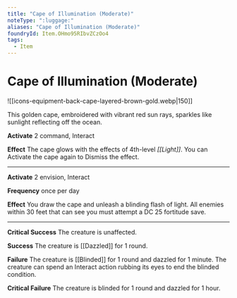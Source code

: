 ```yaml
---
title: "Cape of Illumination (Moderate)"
noteType: ":luggage:"
aliases: "Cape of Illumination (Moderate)"
foundryId: Item.OHmo95RIbvZCzOo4
tags:
  - Item
---
```


# Cape of Illumination (Moderate)
![[icons-equipment-back-cape-layered-brown-gold.webp|150]]

This golden cape, embroidered with vibrant red sun rays, sparkles like sunlight reflecting off the ocean.

**Activate** 2 command, Interact

**Effect** The cape glows with the effects of 4th-level _[[Light]]_. You can Activate the cape again to Dismiss the effect.

* * *

**Activate** 2 envision, Interact

**Frequency** once per day

**Effect** You draw the cape and unleash a blinding flash of light. All enemies within 30 feet that can see you must attempt a DC 25 fortitude save.

* * *

**Critical Success** The creature is unaffected.

**Success** The creature is [[Dazzled]] for 1 round.

**Failure** The creature is [[Blinded]] for 1 round and dazzled for 1 minute. The creature can spend an Interact action rubbing its eyes to end the blinded condition.

**Critical Failure** The creature is blinded for 1 round and dazzled for 1 hour.
